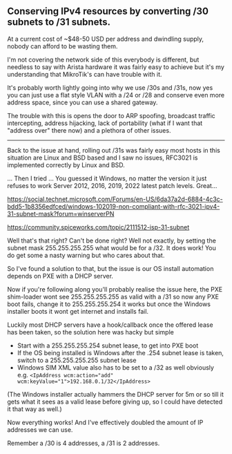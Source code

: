 ## Conserving IPv4 resources by converting /30 subnets to /31 subnets.

At a current cost of ~$48-50 USD per address and dwindling supply, nobody can afford to be wasting them.

I'm not covering the network side of this everybody is different, but needless to say with Arista hardware it was fairly easy to achieve but it's my understanding that MikroTik's can have trouble with it.

It's probably worth lightly going into why we use /30s and /31s, now yes you can just use a flat style VLAN with a /24 or /28 and conserve even more address space, since you can use a shared gateway.

The trouble with this is opens the door to ARP spoofing, broadcast traffic intercepting, address hijacking, lack of portability (what if I want that "address over" there now) and a plethora of other issues.

---------------

Back to the issue at hand, rolling out /31s was fairly easy most hosts in this situation are Linux and BSD based and I saw no issues, RFC3021 is implemented correctly by Linux and BSD.

... Then I tried ... You guessed it Windows, no matter the version it just refuses to work Server 2012, 2016, 2019, 2022 latest patch levels. Great...

https://social.technet.microsoft.com/Forums/en-US/6da37a2d-6884-4c3c-bdd5-1b8356edfced/windows-102019-non-compliant-with-rfc-3021-ipv4-31-subnet-mask?forum=winserverPN

https://community.spiceworks.com/topic/2111512-isp-31-subnet

Well that's that right? Can't be done right? Well not exactly, by setting the subnet mask 255.255.255.255 what would be for a /32. It does work! You do get some a nasty warning but who cares about that.

So I've found a solution to that, but the issue is our OS install automation depends on PXE with a DHCP server.

Now if you're following along you'll probably realise the issue here, the PXE shim-loader wont see 255.255.255.255 as valid with a /31 so now any PXE boot fails, change it to 255.255.255.254 it works but once the Windows installer boots it wont get internet and installs fail.

Luckily most DHCP servers have a hook/callback once the offered lease has been taken, so the solution here was hacky but simple
- Start with a 255.255.255.254 subnet lease, to get into PXE boot
- If the OS being installed is Windows after the .254 subnet lease is taken, switch to a 255.255.255.255 subnet lease
- Windows SIM XML value also has to be set to a /32 as well obviously e.g. ```<IpAddress wcm:action="add" wcm:keyValue="1">192.168.0.1/32</IpAddress>```

(The Windows installer actually hammers the DHCP server for 5m or so till it gets what it sees as a valid lease before giving up, so I could have detected it that way as well.)

Now everything works! And I've effectively doubled the amount of IP addresses we can use.

Remember a /30 is 4 addresses, a /31 is 2 addresses.

